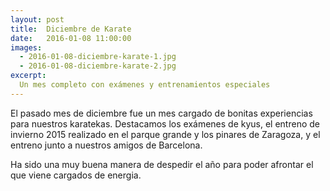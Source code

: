 ```yaml
---
layout: post
title:  Diciembre de Karate
date:   2016-01-08 11:00:00
images:
  - 2016-01-08-diciembre-karate-1.jpg
  - 2016-01-08-diciembre-karate-2.jpg
excerpt:
  Un mes completo con exámenes y entrenamientos especiales
---
```

El pasado mes de diciembre fue un mes cargado de bonitas experiencias para nuestros karatekas. Destacamos los exámenes de kyus, el entreno de invierno 2015
realizado en el parque grande y los pinares de Zaragoza, y el entreno junto a nuestros amigos de Barcelona.

Ha sido una muy buena manera de despedir el año para poder afrontar el que viene cargados de energia.
